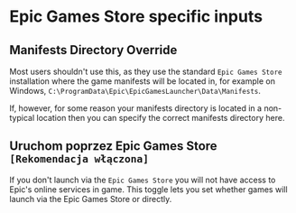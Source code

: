 # Epic Games Store specific inputs

## Manifests Directory Override

Most users shouldn't use this, as they use the standard `Epic Games Store` installation where the game manifests will be located in, for example on Windows, `C:\ProgramData\Epic\EpicGamesLauncher\Data\Manifests`.

If, however, for some reason your manifests directory is located in a non-typical location then you can specify the correct manifests directory here.

## Uruchom poprzez Epic Games Store `[Rekomendacja włączona]`

If you don't launch via the `Epic Games Store` you will not have access to Epic's online services in game. This toggle lets you set whether games will launch via the Epic Games Store or directly.

